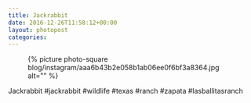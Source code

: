 ```yaml
---
title: Jackrabbit
date: 2016-12-26T11:58:12+00:00
layout: photopost
categories:
---
```


<figure class="photo photo--square">
  {% picture photo-square blog/instagram/aaa6b43b2e058b1ab06ee0f6bf3a8364.jpg alt="" %}
</figure>

Jackrabbit
#jackrabbit #wildlife #texas #ranch #zapata #lasballitasranch
